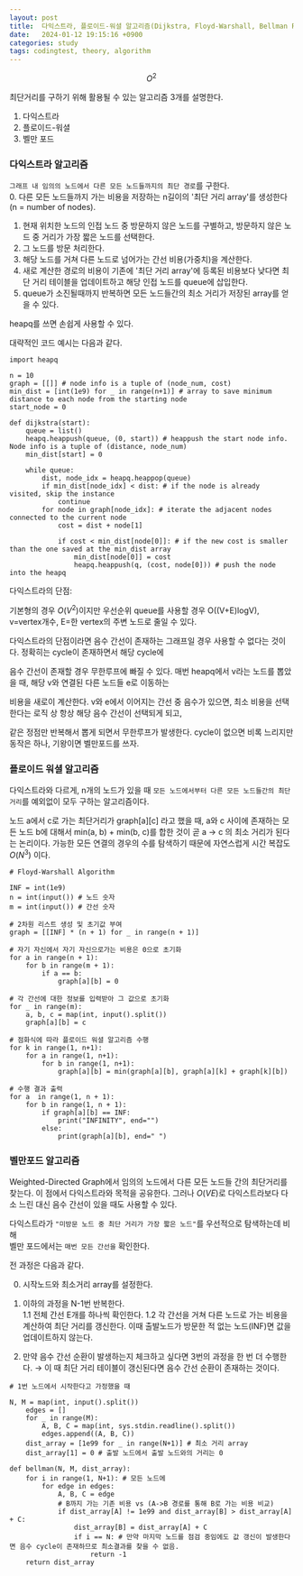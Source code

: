 ```yaml
---
layout: post
title:  다익스트라, 플로이드-워셜 알고리즘(Dijkstra, Floyd-Warshall, Bellman Ford)
date:   2024-01-12 19:15:16 +0900
categories: study
tags: codingtest, theory, algorithm
---
```


$$O^2$$


최단거리를 구하기 위해 활용될 수 있는 알고리즘 3개를 설명한다. 
1. 다익스트라 
2. 플로이드-워셜
3. 벨만 포드

<h3>다익스트라 알고리즘</h3>

`그래프 내 임의의 노드에서 다른 모든 노드들까지의 최단 경로`를 구한다.    
0. 다른 모든 노드들까지 가는 비용을 저장하는 n길이의 '최단 거리 array'를 생성한다(n = number of nodes).   
1. 현재 위치한 노드의 인접 노드 중 방문하지 않은 노드를 구별하고, 방문하지 않은 노드 중 거리가 가장 짧은 노드를 선택한다.   
2. 그 노드를 방문 처리한다.  
3. 해당 노드를 거쳐 다른 노드로 넘어가는 간선 비용(가중치)을 계산한다.  
4. 새로 계산한 경로의 비용이 기존에 '최단 거리 array'에 등록된 비용보다 낮다면 최단 거리 테이블을 업데이트하고 해당 인접 노드를 queue에 삽입한다. 
5. queue가 소진될때까지 반복하면 모든 노드들간의 최소 거리가 저장된 array를 얻을 수 있다.

heapq를 쓰면 손쉽게 사용할 수 있다.

대략적인 코드 예시는 다음과 같다. 
```
import heapq

n = 10
graph = [[]] # node info is a tuple of (node_num, cost)
min_dist = [int(1e9) for _ in range(n+1)] # array to save minimum distance to each node from the starting node
start_node = 0

def dijkstra(start):
    queue = list()
    heapq.heappush(queue, (0, start)) # heappush the start node info. Node info is a tuple of (distance, node_num) 
    min_dist[start] = 0 

    while queue:
        dist, node_idx = heapq.heappop(queue)
        if min_dist[node_idx] < dist: # if the node is already visited, skip the instance
            continue
        for node in graph[node_idx]: # iterate the adjacent nodes connected to the current node
            cost = dist + node[1]

            if cost < min_dist[node[0]]: # if the new cost is smaller than the one saved at the min_dist array
                min_dist[node[0]] = cost
                heapq.heappush(q, (cost, node[0])) # push the node into the heapq
```

다익스트라의 단점:

기본형의 경우 $O(V^2)$이지만 우선순위 queue를 사용할 경우 O((V+E)logV), v=vertex개수, E=한 vertex의 주변 노드로 줄일 수 있다.  

다익스트라의 단점이라면 음수 간선이 존재하는 그래프일 경우 사용할 수 없다는 것이다. 정확히는 cycle이 존재하면서 해당 cycle에

음수 간선이 존재할 경우 무한루프에 빠질 수 있다. 매번 heapq에서 v라는 노드를 뽑았을 때, 해당 v와 연결된 다른 노드들 e로 이동하는 

비용을 새로이 계산한다. v와 e에서 이어지는 간선 중 음수가 있으면, 최소 비용을 선택한다는 로직 상 항상 해당 음수 간선이 선택되게 되고,

같은 정점만 반복해서 뽑게 되면서 무한루프가 발생한다. cycle이 없으면 비록 느리지만 동작은 하나, 기왕이면 벨만포드를 쓰자.



<h3>플로이드 워셜 알고리즘</h3>

다익스트라와 다르게, n개의 노드가 있을 때 `모든 노드에서부터 다른 모든 노드들간의 최단거리`를 예외없이 모두 구하는 알고리즘이다. 

노드 a에서 c로 가는 최단거리가 graph[a][c] 라고 했을 때, a와 c 사이에 존재하는 모든 노드 b에 대해서 min(a, b) + min(b, c)를 합한 것이 곧 
a -> c 의 최소 거리가 된다는 논리이다. 가능한 모든 연결의 경우의 수를 탐색하기 때문에 자연스럽게 시간 복잡도 $O(N^3)$ 이다.
```
# Floyd-Warshall Algorithm

INF = int(1e9)
n = int(input()) # 노드 숫자
m = int(input()) # 간선 숫자

# 2차원 리스트 생성 및 초기값 부여
graph = [[INF] * (n + 1) for _ in range(n + 1)]

# 자기 자신에서 자기 자신으로가는 비용은 0으로 초기화
for a in range(n + 1):
    for b in range(m + 1):
        if a == b:
            graph[a][b] = 0

# 각 간선에 대한 정보를 입력받아 그 값으로 초기화
for _ in range(m):
    a, b, c = map(int, input().split())
    graph[a][b] = c

# 점화식에 따라 플로이드 워셜 알고리즘 수행
for k in range(1, n+1):
    for a in range(1, n+1):
        for b in range(1, n+1):
            graph[a][b] = min(graph[a][b], graph[a][k] + graph[k][b])

# 수행 결과 출력
for a  in range(1, n + 1):
    for b in range(1, n + 1):
        if graph[a][b] == INF:
            print("INFINITY", end="")
        else: 
            print(graph[a][b], end=" ")
```

<h3>벨만포드 알고리즘</h3>

Weighted-Directed Graph에서 임의의 노드에서 다른 모든 노드들 간의 최단거리를 찾는다. 이 점에서 다익스트라와 목적을 공유한다.
그러나 $O(VE)$로 다익스트라보다 다소 느린 대신 음수 간선이 있을 때도 사용할 수 있다.

다익스트라가 `"미방문 노드 중 최단 거리가 가장 짧은 노드"`를 우선적으로 탐색하는데 비해   
벨만 포드에서는 `매번 모든 간선을` 확인한다. 

전 과정은 다음과 같다.

0. 시작노드와 최소거리 array를 설정한다.  
1. 이하의 과정을 N-1번 반복한다.  
    1.1 전체 간선 E개를 하나씩 확인한다.
    1.2 각 간선을 거쳐 다른 노드로 가는 비용을 계산하여 최단 거리를 갱신한다. 이때 출발노드가 방문한 적 없는 노드(INF)면 값을 업데이트하지 않는다.

2. 만약 음수 간선 순환이 발생하는지 체크하고 싶다면 3번의 과정을 한 번 더 수행한다.
    → 이 때 최단 거리 테이블이 갱신된다면 음수 간선 순환이 존재하는 것이다.

```
# 1번 노드에서 시작한다고 가정했을 때

N, M = map(int, input().split())
    edges = []
    for _ in range(M):
        A, B, C = map(int, sys.stdin.readline().split())
        edges.append((A, B, C))
    dist_array = [1e99 for _ in range(N+1)] # 최소 거리 array
    dist_array[1] = 0 # 출발 노드에서 출발 노드와의 거리는 0

def bellman(N, M, dist_array):
    for i in range(1, N+1): # 모든 노드에 
        for edge in edges:
            A, B, C = edge 
            # B까지 가는 기존 비용 vs (A->B 경로를 통해 B로 가는 비용 비교)
            if dist_array[A] != 1e99 and dist_array[B] > dist_array[A] + C:
                dist_array[B] = dist_array[A] + C
                if i == N: # 만약 마지막 노드를 점검 중임에도 값 갱신이 발생한다면 음수 cycle이 존재하므로 최소결과를 찾을 수 없음. 
                    return -1
    return dist_array 
```